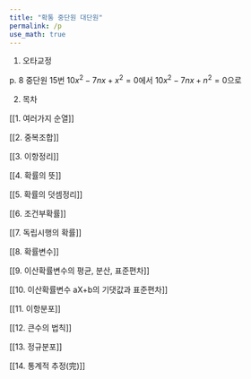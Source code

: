 ```yaml
---
title: "확통 중단원 대단원"
permalink: /p
use_math: true
---
```


1. 오타교정

p. 8 중단원 15번 $10 x^2-7 nx+x^2=0$에서 $10 x^2-7 nx+n^2=0$으로



2. 목차

[[1. 여러가지 순열]]


[[2. 중복조합]]


[[3. 이항정리]]


[[4. 확률의 뜻]]


[[5. 확률의 덧셈정리]]


[[6. 조건부확률]]


[[7. 독립시행의 확률]]


[[8. 확률변수]]


[[9. 이산확률변수의 평균, 분산, 표준편차]]


[[10. 이산확률변수 aX+b의 기댓값과 표준편차]]


[[11. 이항분포]]


[[12. 큰수의 법칙]]


[[13. 정규분포]]


[[14. 통계적 추정(完)]]
